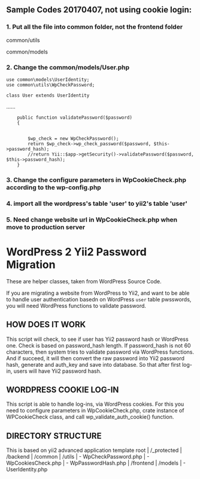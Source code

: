 
## Sample Codes 20170407, not using cookie login:

### 1. Put all the file into common folder, not the frontend folder
common/utils

common/models

### 2. Change the common/models/User.php

```
use common\models\UserIdentity;  
use common\utils\WpCheckPassword;  

class User extends UserIdentity

```
......

```
    public function validatePassword($password)
    {
		
		
		$wp_check = new WpCheckPassword();
		return $wp_check->wp_check_password($password, $this->password_hash);
        //return Yii::$app->getSecurity()->validatePassword($password, $this->password_hash);
    }
```

### 3. Change the configure parameters in WpCookieCheck.php according to the wp-config.php

### 4. import all the wordpress's table 'user' to yii2's table 'user'

### 5. Need change website url in WpCookieCheck.php when move to production server




WordPress 2 Yii2 Password Migration
===================================

These are helper classes, taken from WordPress Source Code.

If you are migrating a website from WordPress to Yii2, and want to be able to handle user 
authentication basedn on WordPress `user` table pwsswords, you will need WordPress functions
to validate password.



HOW DOES IT WORK
----------------
This script will check, to see if user has Yii2 password hash or WordPress one.
Check is based on password_hash length. If password_hash is not 60 characters, then
system tries to validate password via WordPress functions.
And if succeed, it will then convert the raw password into Yii2 password hash, 
generate and auth_key and save into database. So that after first log-in, users will have Yii2 password hash.



WORDPRESS COOKIE LOG-IN
----------------------
This script is able to handle log-ins, via WordPress cookies.
For this you need to configure parameters in WpCookieCheck.php,
crate instance of WPCookieCheck class, and call wp_validate_auth_cookie() function.


DIRECTORY STRUCTURE
-------------------

This is based on yii2 advanced application template
root
|	/_protected
|		/backend
|		/common
|			/utils
|				- WpCheckPassword.php
|				- WpCookiesCheck.php
|				- WpPasswordHash.php
|		/frontend
|			/models
|				- UserIdentity.php
